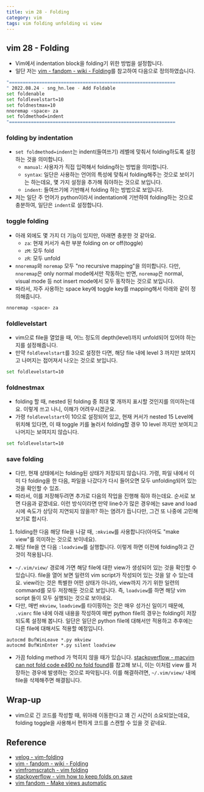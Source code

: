 ```yaml
---
title: vim 28 - Folding
category: vim
tags: vim folding unfolding vi view
---
```


## vim 28 - Folding

- Vim에서 indentation block을 folding기 위한 방법을 설정합니다.
- 일단 저는 [vim - fandom - wiki - Folding](https://vim.fandom.com/wiki/Folding)를 참고하여 다음으로 정의하였습니다.

```sh
"=============================================================
" 2022.08.24 - sng_hn.lee - Add Foldable
set foldenable
set foldlevelstart=10
set foldnestmax=10
nnoremap <space> za
set foldmethod=indent
"=============================================================
```

### folding by indentation

- `set foldmethod=indent`는 indent(들여쓰기) 레벨에 맞춰서 folding하도록 설정하는 것을 의미합니다.
  - `manual`: 사용자가 직접 입력해서 folding하는 방법을 의미합니다.
  - `syntax`: 일단은 사용하는 언어의 특성에 맞춰서 folding해주는 것으로 보이기는 하는데요, 몇 가지 설정을 추가해 줘야하는 것으로 보입니다.
  - `indent`: 들여쓰기에 기반해서 folding 하는 방법으로 보입니다.
- 저는 일단 주 언어가 python이라서 indentation에 기반하여 folding하는 것으로 충분하여, 일단은 `indent`로 설정합니다.

### toggle folding

- 아래 외에도 몇 가지 더 기능이 있지만, 아래면 충분한 것 같아요.
  - `za`: 현재 커서가 속한 부분 folding on or off(toggle)
  - `zM`: 모두 fold
  - `zR`: 모두 unfold
- `nnoremap`와 `noremap` 모두 "no recursive mapping"을 의미합니다. 다만, `nnoremap`은 only normal mode에서만 작동하는 반면, `noremap`은 normal, visual mode 등 not insert mode에서 모두 동작하는 것으로 보입니다.
- 따라서, 자주 사용하는 space key에 toggle key를 mapping해서 아래와 같이 정의해줍니다.

```sh
nnoremap <space> za
```

### foldlevelstart

- vim으로 file을 열었을 때, 어느 정도의 depth(level)까지 unfold되어 있어야 하는지를 설정해줍니다.
- 만약 `foldlevelstart`를 3으로 설정한 다면, 해당 file 내에 level 3 까지만 보여지고 나머지는 접어져서 나오는 것으로 보입니다.

```sh
set foldlevelstart=10
```

### foldnestmax

- folding 할 때, nested 된 folding 중 최대 몇 개까지 표시할 것인지를 의미하는데요. 이렇게 쓰고 나니, 이해가 어려우시겠군요.
- 가령 `foldlevelstart`이 10으로 설정되어 있고, 현재 커서가 nested 15 Level에 위치해 있다면, 이 때 toggle 키를 눌러서 folding할 경우 10 level 까지만 보여지고 나머지는 보여지지 않습니다.

```sh
set foldlevelstart=10
```

### save folding

- 다만, 현재 상태에서는 folding된 상태가 저장되지 않습니다. 가령, 파일 내에서 이미 다 folding을 한 다음, 파일을 나갔다가 다시 들어오면 모두 unfolding되어 있는 것을 확인할 수 있죠.
- 따라서, 이를 저장해두려면 추가로 다음의 작업을 진행해 줘야 하는데요. 순서로 보면 다음과 같겠네요. 이런 방식이라면 만약 line수가 많은 경우에는 save and load 시에 속도가 상당히 지연되지 않을까? 하는 염려가 듭니다만, 그건 또 나중에 고민해보기로 합시다.

1. folding한 다음 해당 file을 나갈 때, `:mkview`를 사용합니다(아마도 "make view"를 의미하는 것으로 보이네요).
1. 해당 file을 연 다음 `:loadview`를 실행합니다. 이렇게 하면 이전에 folding하고 간 것이 적용됩니다.

- `~/.vim/view/` 경로에 가면 해당 file에 대한 view가 생성되어 있는 것을 확인할 수 있습니다. file을 열어 보면 일련의 vim script가 작성되어 있는 것을 알 수 있는데요. view라는 것은 특별한 어떤 상태가 아니라, view까지 가기 위한 일련의 command를 모두 저장해둔 것으로 보입니다. 즉, `loadview`를 하면 해당 vim script 들이 모두 실행되는 것으로 보이네요.
- 다만, 매번 `mkview`, `loadview`를 타이핑하는 것은 매우 성가신 일이기 때문에, `.vimrc` file 내에 아래 내용을 작성하여 매번 python file의 경우는 folding이 저장되도록 설정해 봅니다. 일단은 일단은 python file에 대해서만 적용하고 추후에는 다른 file에 대해서도 적용할 예정입니다.

```vim
autocmd BufWinLeave *.py mkview
autocmd BufWinEnter *.py silent loadview
```

- 가끔 folding method 가 먹히지 않을 때가 있습니다. [stackoverflow - macvim can not fold code e490 no fold found](https://stackoverflow.com/questions/19441014/macvim-can-not-fold-code-e490-no-fold-found)를 참고해 보니, 이는 이처럼 view 를 저장하는 경우에 발생하는 것으로 파악됩니다. 이를 해결하려면, `~/.vim/view/` 내에 file을 삭제해주면 해결됩니다.

## Wrap-up

- vim으로 긴 코드를 작성할 때, 위아래 이동한다고 꽤 긴 시간이 소요되었는데요, folding toggle을 사용해서 편하게 코드를 스캔할 수 있을 것 같네요.

## Reference

- [velog - vim-folding](https://velog.io/@ggg/vim-folding)
- [vim - fandom - wiki - Folding](https://vim.fandom.com/wiki/Folding)
- [vimfromscratch - vim folding](https://www.vimfromscratch.com/articles/vim-folding)
- [stackoverflow - vim how to keep folds on save](https://stackoverflow.com/questions/37552913/vim-how-to-keep-folds-on-save)
- [vim fandom - Make views automatic](https://vim.fandom.com/wiki/Make_views_automatic)
